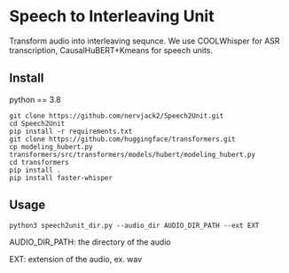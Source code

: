 # Speech to Interleaving Unit
Transform audio into interleaving sequnce. 
We use COOLWhisper for ASR transcription, CausalHuBERT+Kmeans for speech units. 

## Install
python == 3.8
```
git clone https://github.com/nervjack2/Speech2Unit.git
cd Speech2Unit
pip install -r requirements.txt
git clone https://github.com/huggingface/transformers.git
cp modeling_hubert.py transformers/src/transformers/models/hubert/modeling_hubert.py 
cd transformers
pip install .
pip install faster-whisper
```

## Usage
```
python3 speech2unit_dir.py --audio_dir AUDIO_DIR_PATH --ext EXT
``` 
AUDIO_DIR_PATH: the directory of the audio 

EXT: extension of the audio, ex. wav